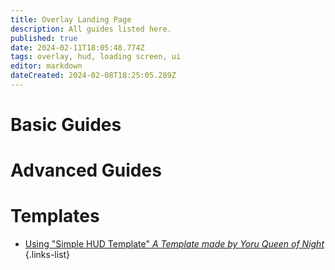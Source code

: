 ```yaml
---
title: Overlay Landing Page
description: All guides listed here.
published: true
date: 2024-02-11T18:05:48.774Z
tags: overlay, hud, loading screen, ui
editor: markdown
dateCreated: 2024-02-08T18:25:05.289Z
---
```



# Basic Guides


# Advanced Guides

# Templates

- [Using "Simple HUD Template" *A Template made by Yoru Queen of Night*](/specific-guide/overlay-landing/simple-hud-template)
{.links-list}
